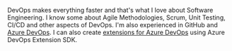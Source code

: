  DevOps makes everything faster and that's what I love about Software Engineering. I know some about Agile Methodologies, Scrum, Unit Testing, CI/CD and other aspects of DevOps. I'm also experienced in GitHub and [Azure DevOps](https://dev.azure.com). I can also create [extensions for Azure DevOps](https://github.com/avestura/my-azure-devops) using Azure DevOps Extension SDK.
